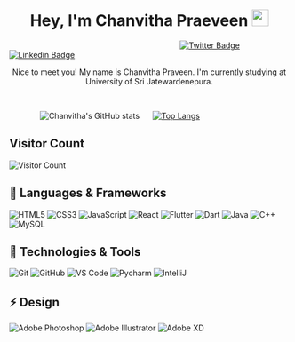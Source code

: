 
<h1 align="center">
Hey, I'm Chanvitha Praeveen <img alt="wave" src="https://raw.githubusercontent.com/MartinHeinz/MartinHeinz/master/wave.gif" width="30px">
</h1>

&nbsp;&nbsp;&nbsp;&nbsp;&nbsp;&nbsp;&nbsp;&nbsp;&nbsp;&nbsp;&nbsp;&nbsp;&nbsp;&nbsp;&nbsp;&nbsp;&nbsp;&nbsp;&nbsp;&nbsp;&nbsp;&nbsp;&nbsp;&nbsp;&nbsp;&nbsp;&nbsp;&nbsp;&nbsp;&nbsp;&nbsp;&nbsp;&nbsp;&nbsp;&nbsp;&nbsp;&nbsp;&nbsp;&nbsp;&nbsp;&nbsp;&nbsp;&nbsp;&nbsp;&nbsp;&nbsp;&nbsp;&nbsp;&nbsp;&nbsp;&nbsp;&nbsp;&nbsp;&nbsp;&nbsp;&nbsp;&nbsp;&nbsp;&nbsp;&nbsp;&nbsp;&nbsp;&nbsp;&nbsp;&nbsp;&nbsp;&nbsp;&nbsp;&nbsp;&nbsp;&nbsp;&nbsp;&nbsp;&nbsp;&nbsp;&nbsp;&nbsp;
[![Twitter Badge](https://img.shields.io/badge/-@ChanvithaP-1ca0f1?style=flat-square&labelColor=1ca0f1&logo=twitter&logoColor=white&align=center&link=https://twitter.com/ChanvithaP)](https://twitter.com/ChanvithaP)
[![Linkedin Badge](https://img.shields.io/badge/-Chanvitha_Praveen-blue?style=flat-square&logo=Linkedin&logoColor=white&link=https://www.linkedin.com/in/chanvitha-praveen-39a09920b/)](https://www.linkedin.com/in/chanvitha-praveen-39a09920b/)

<p align="center">Nice to meet you! My name is Chanvitha Praveen. I'm currently studying at University of Sri Jatewardenepura.</p> <br>

&nbsp;&nbsp;&nbsp;&nbsp;&nbsp;&nbsp;&nbsp;&nbsp;&nbsp;&nbsp;&nbsp;&nbsp;&nbsp;&nbsp;![Chanvitha's GitHub stats](https://github-readme-stats.vercel.app/api?username=chanvitha-hub&theme=algolia&show_icons=true)&nbsp;&nbsp;&nbsp;&nbsp;&nbsp;&nbsp;[![Top Langs](https://github-readme-stats.vercel.app/api/top-langs/?username=chanvitha-hub&theme=cobalt&show_icons=true)](https://github.com/chanvitha-hub/github-readme-stats)

## Visitor Count 
![Visitor Count](https://profile-counter.glitch.me/chanvitha-hub/count.svg)

## 🔭 Languages & Frameworks
![HTML5](https://img.shields.io/badge/-HTML5-%23E44D27?style=flat-square&logo=html5&logoColor=ffffff)
![CSS3](https://img.shields.io/badge/-CSS3-%231572B6?style=flat-square&logo=css3)
![JavaScript](https://img.shields.io/badge/-JavaScript-black?style=flat-square&logo=javascript)
![React](https://img.shields.io/badge/-React-%23282C34?style=flat-square&logo=react)
![Flutter](https://img.shields.io/badge/-flutter-1d1d1d?style=flat-square&logo=flutter)
![Dart](https://img.shields.io/badge/-dart-grey?style=flat-square&logo=dart)
![Java](https://img.shields.io/badge/Java-orange?style=flat&logo=java&logoColor=white)
![C++](https://img.shields.io/badge/cpp-blue?style=flat&logo=cpp&logo=cpp&Color=white)
![MySQL](https://img.shields.io/badge/-MySQL-white?style=flat-square&logo=mysql)

## 🔧 Technologies & Tools
![Git](https://img.shields.io/badge/-Git-black?style=flat-square&logo=git)
![GitHub](https://img.shields.io/badge/-GitHub-181717?style=flat-square&logo=github)
![VS Code](http://img.shields.io/badge/-VS%20Code-007ACC?style=flat-square&logo=visual-studio-code)
![Pycharm](http://img.shields.io/badge/-Pycharm-green?style=flat-square&logo=pycharm)
![IntelliJ](http://img.shields.io/badge/-IntelliJ-red?style=flat-square&logo=intelliJ)

## ⚡ Design
![Adobe Photoshop](http://img.shields.io/badge/-Abode%20Photoshop-blue?style=flat-square&logo=adobe-photoshop&logoColor=ffffff)
![Adobe Illustrator](http://img.shields.io/badge/-Abode%20Illustrator-orange?style=flat-square&logo=adobe-illustrator&logoColor=ffffff)
![Adobe XD](http://img.shields.io/badge/-Abode%20XD-purple?style=flat-square&logo=adobe-XD&logoColor=ffffff)
